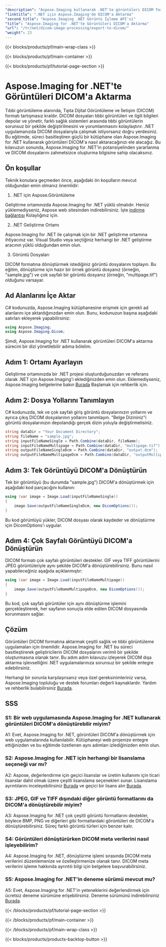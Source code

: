 ```yaml
---
"description": "Aspose.Imaging kullanarak .NET'te görüntüleri DICOM formatına nasıl aktaracağınızı öğrenin. Tıbbi görüntüleri zahmetsizce dönüştürün."
"linktitle": ".NET için Aspose.Imaging'de DICOM'a Aktarma"
"second_title": "Aspose.Imaging .NET Görüntü İşleme API'si"
"title": "Aspose.Imaging for .NET'te Görüntüleri DICOM'a Aktarma"
"url": "/tr/net/dicom-image-processing/export-to-dicom/"
"weight": 23
---
```


{{< blocks/products/pf/main-wrap-class >}}

{{< blocks/products/pf/main-container >}}

{{< blocks/products/pf/tutorial-page-section >}}

# Aspose.Imaging for .NET'te Görüntüleri DICOM'a Aktarma

Tıbbi görüntüleme alanında, Tıpta Dijital Görüntüleme ve İletişim (DICOM) formatı tartışmasız kraldır. DICOM dosyaları tıbbi görüntüleri ve ilgili bilgileri depolar ve yönetir, farklı sağlık sistemleri arasında tıbbi görüntülerin sorunsuz bir şekilde değiştirilmesini ve yorumlanmasını kolaylaştırır. .NET uygulamanızda DICOM dosyalarıyla çalışmak istiyorsanız doğru yerdesiniz. Bu eğitimde, süreci basitleştiren güçlü bir kütüphane olan Aspose.Imaging for .NET kullanarak görüntüleri DICOM'a nasıl aktaracağınızı ele alacağız. Bu kılavuzun sonunda, Aspose.Imaging for .NET'in potansiyelinden yararlanma ve DICOM dosyalarını zahmetsizce oluşturma bilgisine sahip olacaksınız.

## Ön koşullar

Teknik konulara geçmeden önce, aşağıdaki ön koşulların mevcut olduğundan emin olmanız önemlidir:

1. .NET için Aspose.Görüntüleme

Geliştirme ortamınızda Aspose.Imaging for .NET yüklü olmalıdır. Henüz yüklemediyseniz, Aspose web sitesinden indirebilirsiniz. İşte [indirme bağlantısı](https://releases.aspose.com/imaging/net/) Kolaylığınız için.

2. .NET Geliştirme Ortamı

Aspose.Imaging for .NET ile çalışmak için bir .NET geliştirme ortamına ihtiyacınız var. Visual Studio veya seçtiğiniz herhangi bir .NET geliştirme aracının yüklü olduğundan emin olun.

3. Görüntü Dosyaları

DICOM formatına dönüştürmek istediğiniz görüntü dosyalarını toplayın. Bu eğitim, dönüştürme için hazır bir örnek görüntü dosyanız (örneğin, "sample.jpg") ve çok sayfalı bir görüntü dosyanız (örneğin, "multipage.tif") olduğunu varsayar.

## Ad Alanlarını İçe Aktar

C# kodunuzda, Aspose.Imaging kütüphanesine erişmek için gerekli ad alanlarını içe aktardığınızdan emin olun. Bunu, kodunuzun başına aşağıdaki satırları ekleyerek yapabilirsiniz:

```csharp
using Aspose.Imaging;
using Aspose.Imaging.Dicom;
```

Şimdi, Aspose.Imaging for .NET kullanarak görüntüleri DICOM'a aktarma sürecini bir dizi yönetilebilir adıma bölelim.

## Adım 1: Ortamı Ayarlayın

Geliştirme ortamınızda bir .NET projesi oluşturduğunuzdan ve referans olarak .NET için Aspose.Imaging'i eklediğinizden emin olun. Eklemediyseniz, Aspose.Imaging belgelerine bakın [Burada](https://reference.aspose.com/imaging/net/) Başlamak için rehberlik için.

## Adım 2: Dosya Yollarını Tanımlayın

C# kodunuzda, tek ve çok sayfalı giriş görüntü dosyalarınızın yollarını ve ayrıca çıkış DICOM dosyalarının yollarını tanımlayın. "Belge Dizininiz"i görüntü dosyalarınızın depolandığı gerçek dizin yoluyla değiştirmelisiniz.

```csharp
string dataDir = "Your Document Directory";
string fileName = "sample.jpg";
string inputFileNameSingle = Path.Combine(dataDir, fileName);
string inputFileNameMultipage = Path.Combine(dataDir, "multipage.tif");
string outputFileNameSingleDcm = Path.Combine(dataDir, "output.dcm");
string outputFileNameMultipageDcm = Path.Combine(dataDir, "outputMultipage.dcm");
```

## Adım 3: Tek Görüntüyü DICOM'a Dönüştürün

Tek bir görüntüyü (bu durumda "sample.jpg") DICOM'a dönüştürmek için aşağıdaki kod parçacığını kullanın:

```csharp
using (var image = Image.Load(inputFileNameSingle))
{
    image.Save(outputFileNameSingleDcm, new DicomOptions());
}
```

Bu kod görüntüyü yükler, DICOM dosyası olarak kaydeder ve dönüştürme için DicomOptions'ı uygular.

## Adım 4: Çok Sayfalı Görüntüyü DICOM'a Dönüştürün

DICOM formatı çok sayfalı görüntüleri destekler. GIF veya TIFF görüntülerini JPEG görüntüleriyle aynı şekilde DICOM'a dönüştürebilirsiniz. Bunu nasıl yapabileceğiniz aşağıda açıklanmıştır:

```csharp
using (var image = Image.Load(inputFileNameMultipage))
{
    image.Save(outputFileNameMultipageDcm, new DicomOptions());
}
```

Bu kod, çok sayfalı görüntüler için aynı dönüştürme işlemini gerçekleştirerek, her sayfanın sonuçta elde edilen DICOM dosyasında korunmasını sağlar.

## Çözüm

Görüntüleri DICOM formatına aktarmak çeşitli sağlık ve tıbbi görüntüleme uygulamaları için önemlidir. Aspose.Imaging for .NET bu süreci basitleştirerek geliştiricilerin DICOM dosyalarını verimli bir şekilde oluşturmasına olanak tanır. Bu adım adım kılavuzu izleyerek DICOM dışa aktarma işlevselliğini .NET uygulamalarınıza sorunsuz bir şekilde entegre edebilirsiniz.

Herhangi bir sorunla karşılaşırsanız veya özel gereksinimleriniz varsa, Aspose.Imaging topluluğu ve destek forumları değerli kaynaklardır. Yardım ve rehberlik bulabilirsiniz [Burada](https://forum.aspose.com/).

## SSS

### S1: Bir web uygulamasında Aspose.Imaging for .NET kullanarak görüntüleri DICOM'a dönüştürebilir miyim?

A1: Evet, Aspose.Imaging for .NET, görüntüleri DICOM'a dönüştürmek için web uygulamalarında kullanılabilir. Kütüphaneyi web projenize entegre ettiğinizden ve bu eğitimde özetlenen aynı adımları izlediğinizden emin olun.

### S2: Aspose.Imaging for .NET için herhangi bir lisanslama seçeneği var mı?

A2: Aspose, değerlendirme için geçici lisanslar ve üretim kullanımı için ticari lisanslar dahil olmak üzere çeşitli lisanslama seçenekleri sunar. Lisanslama ayrıntılarını inceleyebilirsiniz [Burada](https://purchase.aspose.com/buy) ve geçici bir lisans alın [Burada](https://purchase.aspose.com/temporary-license/).

### S3: JPEG, GIF ve TIFF dışındaki diğer görüntü formatlarını da DICOM'a dönüştürebilir miyim?

A3: Aspose.Imaging for .NET çok çeşitli görüntü formatlarını destekler, böylece BMP, PNG ve diğerleri gibi formatlardaki görüntüleri de DICOM'a dönüştürebilirsiniz. Süreç farklı görüntü türleri için benzer kalır.

### S4: Görüntüleri dönüştürürken DICOM meta verilerini nasıl işleyebilirim?

A4: Aspose.Imaging for .NET, dönüştürme işlemi sırasında DICOM meta verilerini düzenlemenize ve özelleştirmenize olanak tanır. DICOM meta verilerini işleme hakkında ayrıntılı bilgi için belgelere başvurabilirsiniz.

### S5: Aspose.Imaging for .NET'in deneme sürümü mevcut mu?

A5: Evet, Aspose.Imaging for .NET'in yeteneklerini değerlendirmek için ücretsiz deneme sürümüne erişebilirsiniz. Deneme sürümünü indirebilirsiniz [Burada](https://releases.aspose.com/).

{{< /blocks/products/pf/tutorial-page-section >}}

{{< /blocks/products/pf/main-container >}}

{{< /blocks/products/pf/main-wrap-class >}}

{{< blocks/products/products-backtop-button >}}